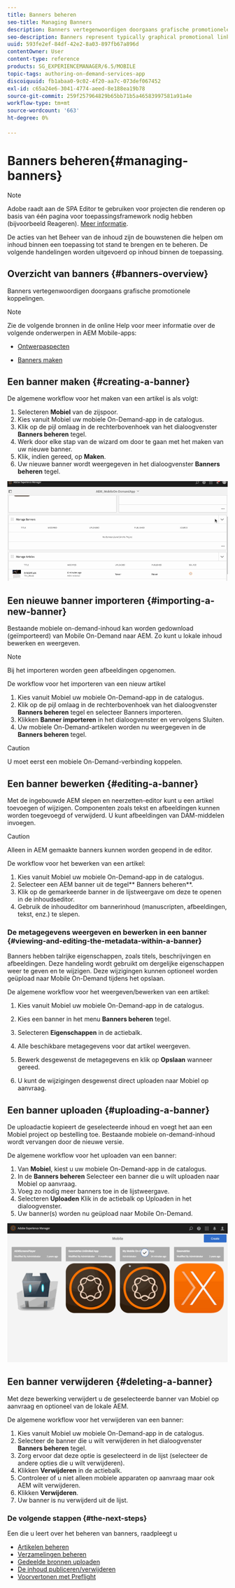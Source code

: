 ```yaml
---
title: Banners beheren
seo-title: Managing Banners
description: Banners vertegenwoordigen doorgaans grafische promotionele koppelingen. Volg deze pagina voor meer informatie.
seo-description: Banners represent typically graphical promotional links. Follow this page to learn more.
uuid: 593fe2ef-84df-42e2-8a03-897fb67a896d
contentOwner: User
content-type: reference
products: SG_EXPERIENCEMANAGER/6.5/MOBILE
topic-tags: authoring-on-demand-services-app
discoiquuid: fb1abaa0-9c02-4f20-aa7c-073def067452
exl-id: c65a24e6-3041-4774-aeed-8e188ea19b78
source-git-commit: 259f257964829b65bb71b5a46583997581a91a4e
workflow-type: tm+mt
source-wordcount: '663'
ht-degree: 0%

---
```


# Banners beheren{#managing-banners}

>[!NOTE]
>
>Adobe raadt aan de SPA Editor te gebruiken voor projecten die renderen op basis van één pagina voor toepassingsframework nodig hebben (bijvoorbeeld Reageren). [Meer informatie](/help/sites-developing/spa-overview.md).

De acties van het Beheer van de inhoud zijn de bouwstenen die helpen om inhoud binnen een toepassing tot stand te brengen en te beheren. De volgende handelingen worden uitgevoerd op inhoud binnen de toepassing.

## Overzicht van banners {#banners-overview}

Banners vertegenwoordigen doorgaans grafische promotionele koppelingen.

>[!NOTE]
>
>Zie de volgende bronnen in de online Help voor meer informatie over de volgende onderwerpen in AEM Mobile-apps:
>
>* [Ontwerpaspecten](https://helpx.adobe.com/digital-publishing-solution/help/design-app.html)
>
>* [Banners maken](https://helpx.adobe.com/digital-publishing-solution/help/creating-banners.html)
>

## Een banner maken {#creating-a-banner}

De algemene workflow voor het maken van een artikel is als volgt:

1. Selecteren **Mobiel** van de zijspoor.
1. Kies vanuit Mobiel uw mobiele On-Demand-app in de catalogus.
1. Klik op de pijl omlaag in de rechterbovenhoek van het dialoogvenster **Banners beheren** tegel.
1. Werk door elke stap van de wizard om door te gaan met het maken van uw nieuwe banner.
1. Klik, indien gereed, op **Maken**.
1. Uw nieuwe banner wordt weergegeven in het dialoogvenster **Banners beheren** tegel.

![chlimage_1-6](assets/chlimage_1-6.gif)

## Een nieuwe banner importeren {#importing-a-new-banner}

Bestaande mobiele on-demand-inhoud kan worden gedownload (geïmporteerd) van Mobile On-Demand naar AEM. Zo kunt u lokale inhoud bewerken en weergeven.

>[!NOTE]
>
>Bij het importeren worden geen afbeeldingen opgenomen.

De workflow voor het importeren van een nieuw artikel

1. Kies vanuit Mobiel uw mobiele On-Demand-app in de catalogus.
1. Klik op de pijl omlaag in de rechterbovenhoek van het dialoogvenster **Banners beheren** tegel en selecteer Banners importeren.
1. Klikken **Banner importeren** in het dialoogvenster en vervolgens Sluiten.
1. Uw mobiele On-Demand-artikelen worden nu weergegeven in de **Banners beheren** tegel.

>[!CAUTION]
>
>U moet eerst een mobiele On-Demand-verbinding koppelen.

## Een banner bewerken {#editing-a-banner}

Met de ingebouwde AEM slepen en neerzetten-editor kunt u een artikel toevoegen of wijzigen. Componenten zoals tekst en afbeeldingen kunnen worden toegevoegd of verwijderd. U kunt afbeeldingen van DAM-middelen invoegen.

>[!CAUTION]
>
>Alleen in AEM gemaakte banners kunnen worden geopend in de editor.

De workflow voor het bewerken van een artikel:

1. Kies vanuit Mobiel uw mobiele On-Demand-app in de catalogus.
1. Selecteer een AEM banner uit de tegel** Banners beheren**.
1. Klik op de gemarkeerde banner in de lijstweergave om deze te openen in de inhoudseditor.
1. Gebruik de inhoudeditor om bannerinhoud (manuscripten, afbeeldingen, tekst, enz.) te slepen.

### De metagegevens weergeven en bewerken in een banner {#viewing-and-editing-the-metadata-within-a-banner}

Banners hebben talrijke eigenschappen, zoals titels, beschrijvingen en afbeeldingen. Deze handeling wordt gebruikt om dergelijke eigenschappen weer te geven en te wijzigen. Deze wijzigingen kunnen optioneel worden geüpload naar Mobile On-Demand tijdens het opslaan.

De algemene workflow voor het weergeven/bewerken van een artikel:

1. Kies vanuit Mobiel uw mobiele On-Demand-app in de catalogus.
1. Kies een banner in het menu **Banners beheren** tegel.

1. Selecteren **Eigenschappen** in de actiebalk.
1. Alle beschikbare metagegevens voor dat artikel weergeven.
1. Bewerk desgewenst de metagegevens en klik op **Opslaan** wanneer gereed.
1. U kunt de wijzigingen desgewenst direct uploaden naar Mobiel op aanvraag.

## Een banner uploaden {#uploading-a-banner}

De uploadactie kopieert de geselecteerde inhoud en voegt het aan een Mobiel project op bestelling toe. Bestaande mobiele on-demand-inhoud wordt vervangen door de nieuwe versie.

De algemene workflow voor het uploaden van een banner:

1. Van **Mobiel**, kiest u uw mobiele On-Demand-app in de catalogus.
1. In de **Banners beheren** Selecteer een banner die u wilt uploaden naar Mobiel op aanvraag.
1. Voeg zo nodig meer banners toe in de lijstweergave.
1. Selecteren **Uploaden** Klik in de actiebalk op Uploaden in het dialoogvenster.
1. Uw banner(s) worden nu geüpload naar Mobile On-Demand.

![chlimage_1-7](assets/chlimage_1-7.gif)

## Een banner verwijderen {#deleting-a-banner}

Met deze bewerking verwijdert u de geselecteerde banner van Mobiel op aanvraag en optioneel van de lokale AEM.

De algemene workflow voor het verwijderen van een banner:

1. Kies vanuit Mobiel uw mobiele On-Demand-app in de catalogus.
1. Selecteer de banner die u wilt verwijderen in het dialoogvenster **Banners beheren** tegel.
1. Zorg ervoor dat deze optie is geselecteerd in de lijst (selecteer de andere opties die u wilt verwijderen).
1. Klikken **Verwijderen** in de actiebalk.
1. Controleer of u niet alleen mobiele apparaten op aanvraag maar ook AEM wilt verwijderen.
1. Klikken **Verwijderen**.
1. Uw banner is nu verwijderd uit de lijst.

### De volgende stappen {#the-next-steps}

Een die u leert over het beheren van banners, raadpleegt u

* [Artikelen beheren](/help/mobile/mobile-on-demand-managing-articles.md)
* [Verzamelingen beheren](/help/mobile/mobile-on-demand-managing-collections.md)
* [Gedeelde bronnen uploaden](/help/mobile/mobile-on-demand-shared-resources.md)
* [De inhoud publiceren/verwijderen](/help/mobile/mobile-on-demand-publishing-unpublishing.md)
* [Voorvertonen met Preflight](/help/mobile/aem-mobile-manage-ondemand-services.md)
